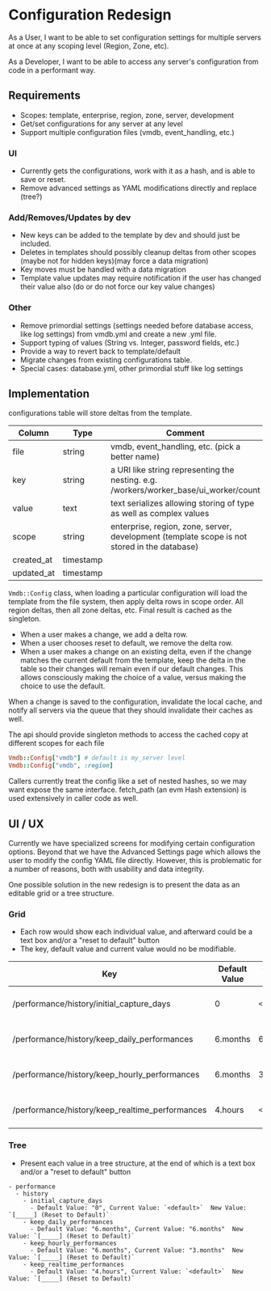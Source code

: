 # Configuration Redesign

As a User, I want to be able to set configuration settings for multiple servers at once at any scoping level (Region, Zone, etc).

As a Developer, I want to be able to access any server's configuration from code in a performant way.

## Requirements

* Scopes: template, enterprise, region, zone, server, development
* Get/set configurations for any server at any level
* Support multiple configuration files (vmdb, event_handling, etc.)

### UI
* Currently gets the configurations, work with it as a hash, and is able to save or reset.
* Remove advanced settings as YAML modifications directly and replace (tree?)

### Add/Removes/Updates by dev
* New keys can be added to the template by dev and should just be included.
* Deletes in templates should possibly cleanup deltas from other scopes (maybe not for hidden keys)(may force a data migration)
* Key moves must be handled with a data migration
* Template value updates may require notification if the user has changed their value also (do or do not force our key value changes)

### Other
* Remove primordial settings (settings needed before database access, like log settings) from vmdb.yml and create a new .yml file.
* Support typing of values (String vs. Integer, password fields, etc.)
* Provide a way to revert back to template/default
* Migrate changes from existing configurations table.
* Special cases: database.yml, other primordial stuff like log settings

## Implementation

configurations table will store deltas from the template.

| Column     | Type      | Comment |
| ---------- | --------- | ------- |
| file       | string    | vmdb, event_handling, etc. (pick a better name) |
| key        | string    | a URI like string representing the nesting. e.g. /workers/worker_base/ui_worker/count |
| value      | text      | text serializes allowing storing of type as well as complex values |
| scope      | string    | enterprise, region, zone, server, development (template scope is not stored in the database) |
| created_at | timestamp | |
| updated_at | timestamp | |

`Vmdb::Config` class, when loading a particular configuration will load the template from the file system, then apply delta rows in scope order.  All region deltas, then all zone deltas, etc.  Final result is cached as the singleton.

- When a user makes a change, we add a delta row.
- When a user chooses reset to default, we remove the delta row.
- When a user makes a change on an existing delta, even if the change matches the current default from the template, keep the delta in the table so their changes will remain even if our default changes.  This allows consciously making the choice of a value, versus making the choice to use the default.

When a change is saved to the configuration, invalidate the local cache, and notify
  all servers via the queue that they should invalidate their caches as well.

The api should provide singleton methods to access the cached copy at different scopes for each file
```ruby
Vmdb::Config["vmdb"] # default is my_server level
Vmdb::Config["vmdb", :region]
```

Callers currently treat the config like a set of nested hashes, so we may want expose the same interface.  fetch_path (an evm Hash extension) is used extensively in caller code as well.

## UI / UX

Currently we have specialized screens for modifying certain configuration options.  Beyond that we have the Advanced Settings page which allows the user to modify the config YAML file directly.  However, this is problematic for a number of reasons, both with usability and data integrity.

One possible solution in the new redesign is to present the data as an editable grid or a tree structure.

### Grid
- Each row would show each individual value, and afterward could be a text box and/or a "reset to default" button
- The key, default value and current value would no be modifiable.

| Key | Default Value | Current Value | New Value |
| --- | ------------- | ------------- | --------- |
| /performance/history/initial_capture_days | 0 | `<default>` | `[_____] (Reset to Default)`
| /performance/history/keep_daily_performances | 6.months | 6.months | `[_____] (Reset to Default)`
| /performance/history/keep_hourly_performances | 6.months | 3.months | `[_____] (Reset to Default)`
| /performance/history/keep_realtime_performances | 4.hours | `<default>` | `[_____] (Reset to Default)`

### Tree
- Present each value in a tree structure, at the end of which is a text box and/or a "reset to default" button

```
- performance
  - history
    - initial_capture_days
      - Default Value: "0", Current Value: `<default>`  New Value: `[_____] (Reset to Default)`
    - keep_daily_performances
      - Default Value: "6.months", Current Value: "6.months"  New Value: `[_____] (Reset to Default)`
    - keep_hourly_performances
      - Default Value: "6.months", Current Value: "3.months"  New Value: `[_____] (Reset to Default)`
    - keep_realtime_performances
      - Default Value: "4.hours", Current Value: `<default>`  New Value: `[_____] (Reset to Default)`
```
